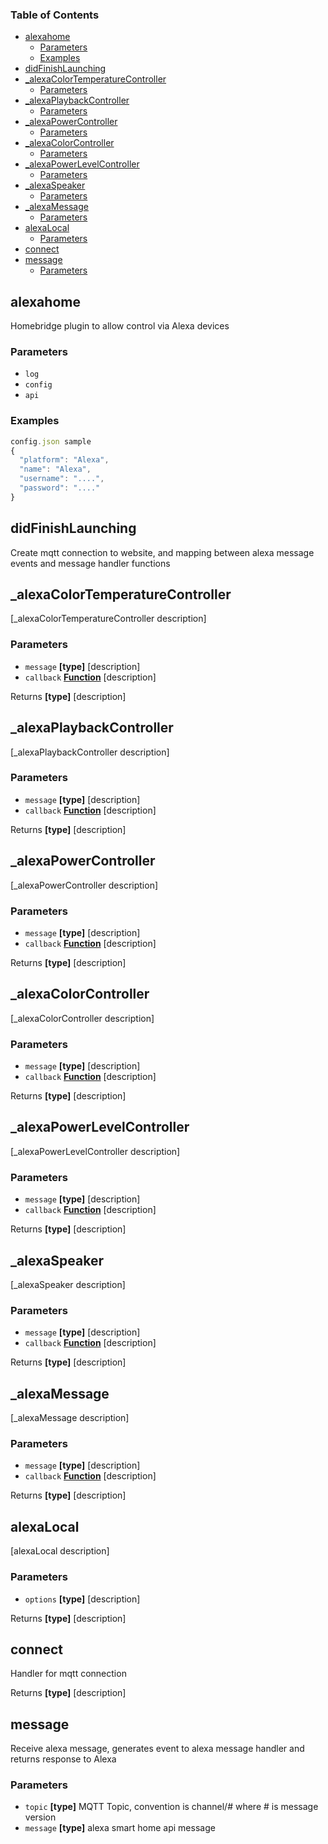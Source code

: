 <!-- Generated by documentation.js. Update this documentation by updating the source code. -->

### Table of Contents

-   [alexahome][1]
    -   [Parameters][2]
    -   [Examples][3]
-   [didFinishLaunching][4]
-   [\_alexaColorTemperatureController][5]
    -   [Parameters][6]
-   [\_alexaPlaybackController][7]
    -   [Parameters][8]
-   [\_alexaPowerController][9]
    -   [Parameters][10]
-   [\_alexaColorController][11]
    -   [Parameters][12]
-   [\_alexaPowerLevelController][13]
    -   [Parameters][14]
-   [\_alexaSpeaker][15]
    -   [Parameters][16]
-   [\_alexaMessage][17]
    -   [Parameters][18]
-   [alexaLocal][19]
    -   [Parameters][20]
-   [connect][21]
-   [message][22]
    -   [Parameters][23]

## alexahome

Homebridge plugin to allow control via Alexa devices

### Parameters

-   `log`  
-   `config`  
-   `api`  

### Examples

```javascript
config.json sample
{
  "platform": "Alexa",
  "name": "Alexa",
  "username": "....",
  "password": "...."
}
```

## didFinishLaunching

Create mqtt connection to website, and mapping between alexa message events and message handler functions

## \_alexaColorTemperatureController

[_alexaColorTemperatureController description]

### Parameters

-   `message` **\[type]** [description]
-   `callback` **[Function][24]** [description]

Returns **\[type]** [description]

## \_alexaPlaybackController

[_alexaPlaybackController description]

### Parameters

-   `message` **\[type]** [description]
-   `callback` **[Function][24]** [description]

Returns **\[type]** [description]

## \_alexaPowerController

[_alexaPowerController description]

### Parameters

-   `message` **\[type]** [description]
-   `callback` **[Function][24]** [description]

Returns **\[type]** [description]

## \_alexaColorController

[_alexaColorController description]

### Parameters

-   `message` **\[type]** [description]
-   `callback` **[Function][24]** [description]

Returns **\[type]** [description]

## \_alexaPowerLevelController

[_alexaPowerLevelController description]

### Parameters

-   `message` **\[type]** [description]
-   `callback` **[Function][24]** [description]

Returns **\[type]** [description]

## \_alexaSpeaker

[_alexaSpeaker description]

### Parameters

-   `message` **\[type]** [description]
-   `callback` **[Function][24]** [description]

Returns **\[type]** [description]

## \_alexaMessage

[_alexaMessage description]

### Parameters

-   `message` **\[type]** [description]
-   `callback` **[Function][24]** [description]

Returns **\[type]** [description]

## alexaLocal

[alexaLocal description]

### Parameters

-   `options` **\[type]** [description]

Returns **\[type]** [description]

## connect

Handler for mqtt connection

Returns **\[type]** [description]

## message

Receive alexa message, generates event to alexa message handler and returns response to Alexa

### Parameters

-   `topic` **\[type]** MQTT Topic, convention is channel/# where # is message version
-   `message` **\[type]** alexa smart home api message

[1]: #alexahome

[2]: #parameters

[3]: #examples

[4]: #didfinishlaunching

[5]: #_alexacolortemperaturecontroller

[6]: #parameters-1

[7]: #_alexaplaybackcontroller

[8]: #parameters-2

[9]: #_alexapowercontroller

[10]: #parameters-3

[11]: #_alexacolorcontroller

[12]: #parameters-4

[13]: #_alexapowerlevelcontroller

[14]: #parameters-5

[15]: #_alexaspeaker

[16]: #parameters-6

[17]: #_alexamessage

[18]: #parameters-7

[19]: #alexalocal

[20]: #parameters-8

[21]: #connect

[22]: #message

[23]: #parameters-9

[24]: https://developer.mozilla.org/docs/Web/JavaScript/Reference/Statements/function

